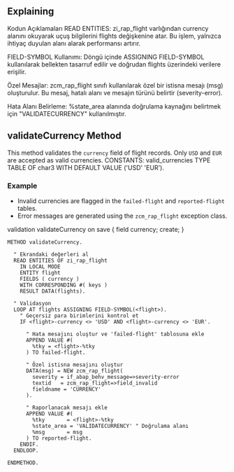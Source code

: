 ## Explaining

Kodun Açıklamaları
READ ENTITIES:
zi_rap_flight varlığından currency alanını okuyarak uçuş bilgilerini flights değişkenine atar.
Bu işlem, yalnızca ihtiyaç duyulan alanı alarak performansı artırır.

FIELD-SYMBOL Kullanımı:
Döngü içinde ASSIGNING FIELD-SYMBOL kullanılarak bellekten tasarruf edilir ve doğrudan flights üzerindeki verilere erişilir.

Özel Mesajlar:
zcm_rap_flight sınıfı kullanılarak özel bir istisna mesajı (msg) oluşturulur.
Bu mesaj, hatalı alanı ve mesajın türünü belirtir (severity-error).

Hata Alanı Belirleme:
%state_area alanında doğrulama kaynağını belirtmek için "VALIDATECURRENCY" kullanılmıştır.

## validateCurrency Method

This method validates the `currency` field of flight records. Only `USD` and `EUR` are accepted as valid currencies.
CONSTANTS:
  valid_currencies TYPE TABLE OF char3 WITH DEFAULT VALUE ('USD' 'EUR').

### Example
- Invalid currencies are flagged in the `failed-flight` and `reported-flight` tables.
- Error messages are generated using the `zcm_rap_flight` exception class.

validation validateCurrency on save { field currency; create; }


```abap
METHOD validateCurrency.

  " Ekrandaki değerleri al
  READ ENTITIES OF zi_rap_flight
    IN LOCAL MODE
    ENTITY flight
    FIELDS ( currency )
    WITH CORRESPONDING #( keys )
    RESULT DATA(flights).

  " Validasyon
  LOOP AT flights ASSIGNING FIELD-SYMBOL(<flight>).
    " Geçersiz para birimlerini kontrol et
    IF <flight>-currency <> 'USD' AND <flight>-currency <> 'EUR'.
      
      " Hata mesajını oluştur ve 'failed-flight' tablosuna ekle
      APPEND VALUE #(
        %tky = <flight>-%tky
      ) TO failed-flight.

      " Özel istisna mesajını oluştur
      DATA(msg) = NEW zcm_rap_flight(
        severity = if_abap_behv_message=>severity-error
        textid   = zcm_rap_flight=>field_invalid
        fieldname = 'CURRENCY'
      ).

      " Raporlanacak mesajı ekle
      APPEND VALUE #(
        %tky       = <flight>-%tky
        %state_area = 'VALIDATECURRENCY' " Doğrulama alanı
        %msg       = msg
      ) TO reported-flight.
    ENDIF.
  ENDLOOP.

ENDMETHOD.
